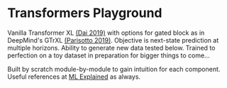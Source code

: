 # Transformers Playground

Vanilla Transformer XL [(Dai 2019)](https://arxiv.org/abs/1901.02860) with options for gated block as in DeepMind's GTrXL [(Parisotto 2019)](https://arxiv.org/abs/1910.06764). Objective is next-state prediction at multiple horizons. Ability to generate new data tested below. Trained to perfection on a toy dataset in preparation for bigger things to come...

Built by scratch module-by-module to gain intuition for each component. Useful references at [ML Explained](https://mlexplained.com/2019/07/04/building-the-transformer-xl-from-scratch/) as always.
